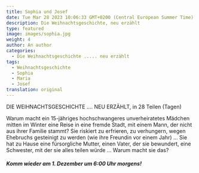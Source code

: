 ```yaml
---
title: Sophia und Josef
date: Tue Mar 28 2023 10:06:33 GMT+0200 (Central European Summer Time)
description: Die Weihnachtsgeschichte, neu erzählt
type: featured
image: images/sophia.jpg
weight: 4
author: An author
categories:
  - Die Weihnachtsgeschichte ..... neu erzählt
tags:
  - Weihnachtsgeschichte
  - Sophia
  - Maria
  - Josef
translation: original
---
```


DIE WEIHNACHTSGESCHICHTE .... NEU ERZÄHLT, in 28 Teilen (Tagen)

Warum macht ein 15-jähriges hochschwangeres unverheiratetes Mädchen mitten im Winter eine Reise in eine fremde Stadt, mit einem Mann, der nicht aus ihrer Familie stammt? Sie riskiert zu erfrieren, zu verhungern, wegen Ehebruchs gesteinigt zu werden (wie ihre Freundin vor einem Jahr) ... Sie hat zu Hause eine fürsorgliche Mutter, einen Vater, der sie bewundert, eine Schwester, mit der sie alles teilen würde ... Warum macht sie das?

##### Komm wieder am 1. Dezember um 6:00 Uhr morgens! 
